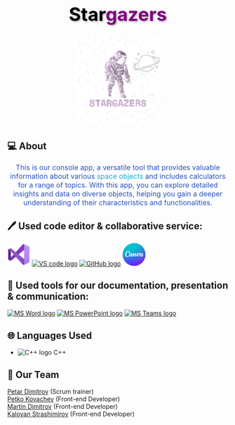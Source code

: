 <div align="center">
  <h1 style="color: #000000; text-shadow: 2px 2px 4px rgba(0, 0, 0, 0.3); font-size: 3em;">
    <span style="color: #000000;">Star</span><span style="color: #800080;">gazers</span>
  </h1>
</div>

<div align="center">
  <img src="./STARGAZERS/images/Logo.png" width="200">
</div>

 ## 💻 About
<p align="center" style="font-size: 16px; color: #2A52BE;">
  This is our console app, a versatile tool that provides valuable information about various <span style="color: #1DACD6;">space objects</span> and includes calculators for a range of topics.
  With this app, you can explore detailed insights and data on diverse objects, helping you gain a deeper understanding of their characteristics and functionalities.
</p>

## 🖊 Used code editor & collaborative service:
<p align="left">
    <a><img src="./STARGAZERS/images/VS.png" alt="Visual Studio logo" width="52px"></a>
    <a href="https://code.visualstudio.com/"><img src="https://img.icons8.com/color/344/visual-studio-code-2019.png" alt="VS code logo" width=52px /></a>
    <a href="https://github.com/"><img src="https://img.icons8.com/nolan/344/github.png" alt="GitHub logo" width=52px /></a>
    <a><img src="./STARGAZERS/images/Canva.png" alt="Canva logo" width="52px"></a>
</p>

## 📧 Used tools for our documentation, presentation & communication:
<p align="left">
 <a href="https://www.microsoft.com/en-ww/microsoft-365/word"><img src="https://img.icons8.com/color/344/ms-word.png" alt="MS Word logo" width=48px /></a>
 <a href="https://www.microsoft.com/en-ww/microsoft-365/powerpoint"><img src="https://img.icons8.com/color/344/ms-powerpoint.png" alt="MS PowerPoint logo" width=48px /></a>
 <a href="https://www.microsoft.com/en/microsoft-teams/group-chat-software"><img src="https://img.icons8.com/color/344/microsoft-teams.png" alt = "MS Teams logo" width=46px /></a>
 </p>
 
## 🌐 Languages Used
- <img src="https://img.icons8.com/color/344/c-plus-plus-logo.png" alt="C++ logo" width=30px /> C++



## 💼 Our Team

<a href="https://github.com/PPDimitrov22">Petar Dimitrov</a> (Scrum trainer)<br>
<a href="https://github.com/PPKovachev22">Petko Kovachev</a> (Front-end Developer)<br>
<a href="https://github.com/MEDimitrov22">Martin Dimitrov</a> (Front-end Developer)<br>
<a href="https://github.com/KSPetrov22">Kaloyan Strashimirov</a> (Front-end Developer)<br>
